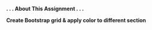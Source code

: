 <b> . . . About This Assignment . . . </b> <br>

<b>Create Bootstrap grid & apply color to different section</b> <br>

